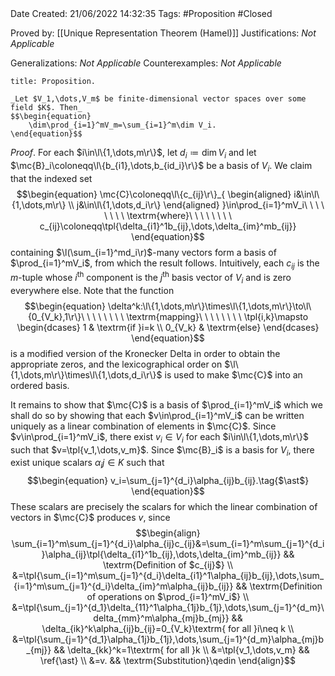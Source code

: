 <br />
<br />

Date Created: 21/06/2022 14:32:35
Tags: #Proposition #Closed

Proved by: [[Unique Representation Theorem (Hamel)]]
Justifications: _Not Applicable_

Generalizations: _Not Applicable_
Counterexamples: _Not Applicable_

``` ad-Proposition
title: Proposition.

_Let $V_1,\dots,V_m$ be finite-dimensional vector spaces over some field $K$. Then_
$$\begin{equation}
    \dim\prod_{i=1}^mV_m=\sum_{i=1}^m\dim V_i.
\end{equation}$$

```

_Proof_. For each $i\in\l\{1,\dots,m\r\}$, let $d_i\coloneqq\dim V_i$ and let $\mc{B}_i\coloneqq\l\{b_{i1},\dots,b_{id_i}\r\}$ be a basis of $V_i$. We claim that the indexed set
$$\begin{equation}
    \mc{C}\coloneqq\l\{c_{ij}\r\}_{
    \begin{aligned}
        i&\in\l\{1,\dots,m\r\} \\
        j&\in\l\{1,\dots,d_i\r\}
    \end{aligned}
    }\in\prod_{i=1}^mV_i\ \ \ \ \ \ \ \ \textrm{where}\ \ \ \ \ \ \ \ 
    c_{ij}\coloneqq\tpl{\delta_{i1}^1b_{ij},\dots,\delta_{im}^mb_{ij}}
\end{equation}$$
containing $\l(\sum_{i=1}^md_i\r)$-many vectors form a basis of $\prod_{i=1}^mV_i$, from which the result follows. Intuitively, each $c_{ij}$ is the $m$-tuple whose $i^\textrm{th}$ component is the $j^\textrm{th}$ basis vector of $V_i$ and is zero everywhere else. Note that the function
$$\begin{equation}
    \delta^k:\l\{1,\dots,m\r\}\times\l\{1,\dots,m\r\}\to\l\{0_{V_k},1\r\}\ \ \ \ \ \ \ \ \textrm{mapping}\ \ \ \ \ \ \ \ 
    \tpl{i,k}\mapsto
        \begin{dcases}
            1 & \textrm{if }i=k \\
            0_{V_k} & \textrm{else}
        \end{dcases}
\end{equation}$$
is a modified version of the Kronecker Delta in order to obtain the appropriate zeros, and the lexicographical order on $\l\{1,\dots,m\r\}\times\l\{1,\dots,d_i\r\}$ is used to make $\mc{C}$ into an ordered basis.

It remains to show that $\mc{C}$ is a basis of $\prod_{i=1}^mV_i$ which we shall do so by showing that each $v\in\prod_{i=1}^mV_i$ can be written uniquely as a linear combination of elements in $\mc{C}$. Since $v\in\prod_{i=1}^mV_i$, there exist $v_i\in V_i$ for each $i\in\l\{1,\dots,m\r\}$ such that $v=\tpl{v_1,\dots,v_m}$. Since $\mc{B}_i$ is a basis for $V_i$, there exist unique scalars $\alpha_ij\in K$ such that
$$\begin{equation}
    v_i=\sum_{j=1}^{d_i}\alpha_{ij}b_{ij}.\tag{$\ast$}
\end{equation}$$
These scalars are precisely the scalars for which the linear combination of vectors in $\mc{C}$ produces $v$, since
$$\begin{align}
    \sum_{i=1}^m\sum_{j=1}^{d_i}\alpha_{ij}c_{ij}&=\sum_{i=1}^m\sum_{j=1}^{d_i}\alpha_{ij}\tpl{\delta_{i1}^1b_{ij},\dots,\delta_{im}^mb_{ij}} && \textrm{Definition of $c_{ij}$} \\
    &=\tpl{\sum_{i=1}^m\sum_{j=1}^{d_i}\delta_{i1}^1\alpha_{ij}b_{ij},\dots,\sum_{i=1}^m\sum_{j=1}^{d_i}\delta_{im}^m\alpha_{ij}b_{ij}} && \textrm{Definition of operations on $\prod_{i=1}^mV_i$} \\
    &=\tpl{\sum_{j=1}^{d_1}\delta_{11}^1\alpha_{1j}b_{1j},\dots,\sum_{j=1}^{d_m}\delta_{mm}^m\alpha_{mj}b_{mj}} && \delta_{ik}^k\alpha_{ij}b_{ij}=0_{V_k}\textrm{ for all }i\neq k \\
    &=\tpl{\sum_{j=1}^{d_1}\alpha_{1j}b_{1j},\dots,\sum_{j=1}^{d_m}\alpha_{mj}b_{mj}} && \delta_{kk}^k=1\textrm{ for all }k \\
    &=\tpl{v_1,\dots,v_m} && \ref{\ast} \\
    &=v. && \textrm{Substitution}\qedin
\end{align}$$
